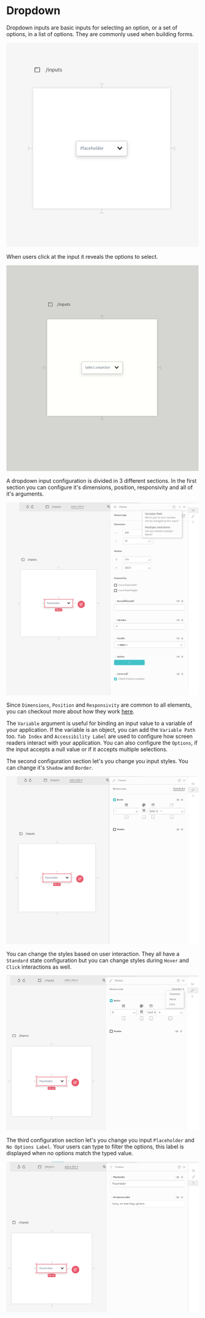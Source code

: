 # Dropdown

Dropdown inputs are basic inputs for selecting an option, or a set of options, in a list of options. They are commonly used when building forms.

![](../../../../.gitbook/assets/screenshot-from-2021-08-30-14-29-01.png)

When users click at the input it reveals the options to select.

![](../../../../.gitbook/assets/dropdown.gif)

A dropdown input configuration is divided in 3 different sections. In the first section you can configure it's dimensions, position, responsivity and all of it's arguments.

![](../../../../.gitbook/assets/screenshot-from-2021-08-30-14-33-55.png)

Since `Dimensions`, `Position` and `Responsivity` are common to all elements, you can checkout more about how they work [here](../).

The `Variable` argument is useful for binding an input value to a variable of your application. If the variable is an object, you can add the `Variable Path` too. `Tab Index` and `Accessibility Label` are used to configure how screen readers interact with your application. You can also configure the `Options`, if the input accepts a null value or if it accepts multiple selections.

The  second configuration section let's you change you input styles. You can change it's `Shadow` and `Border`.

![](../../../../.gitbook/assets/screenshot-from-2021-08-30-14-40-00.png)

You can change the styles based on user interaction. They all have a `Standard` state configuration but you can change styles during `Hover` and `Click` interactions as well.

![](../../../../.gitbook/assets/screenshot-from-2021-08-30-14-40-50.png)

The  third configuration section let's you change you input `Placeholder` and `No Options Label`. Your users can type to filter the options, this label is displayed when no options match the typed value.

![](../../../../.gitbook/assets/screenshot-from-2021-08-30-14-42-59.png)

